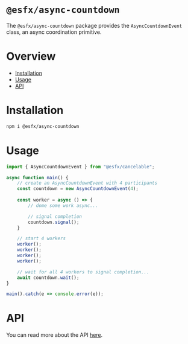 # `@esfx/async-countdown`

The `@esfx/async-countdown` package provides the `AsyncCountdownEvent` class, an async coordination primitive.

# Overview

* [Installation](#installation)
* [Usage](#usage)
* [API](#api)

# Installation

```sh
npm i @esfx/async-countdown
```

# Usage

```ts
import { AsyncCountdownEvent } from "@esfx/cancelable";

async function main() {
    // create an AsyncCountdownEvent with 4 participants
    const countdown = new AsyncCountdownEvent(4);
    
    const worker = async () => {
        // dome some work async...

        // signal completion
        countdown.signal();
    }

    // start 4 workers
    worker();
    worker();
    worker();
    worker();

    // wait for all 4 workers to signal completion...
    await countdown.wait();
}

main().catch(e => console.error(e));
```

# API

You can read more about the API [here](https://esfx.github.io/esfx/api/async-countdown.html).
